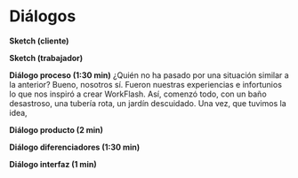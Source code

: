 
<h1>Diálogos</h1>

  **Sketch (cliente)** 

 
  **Sketch (trabajador)** 

 
  **Diálogo proceso (1:30 min)**
 ¿Quién no ha pasado por una situación similar a la anterior? Bueno, nosotros sí. Fueron nuestras experiencias e infortunios lo que nos inspiró a crear WorkFlash. Así, comenzó todo, con un baño desastroso, una tubería rota, un jardín descuidado. 
Una vez, que tuvimos la idea, 
 
 **Diálogo producto (2 min)** 

 
**Diálogo diferenciadores (1:30 min)** 

 
**Diálogo interfaz (1 min)**

 

<!--stackedit_data:
eyJoaXN0b3J5IjpbLTU2ODcyODU0NiwtODI5NzA2OTY4XX0=
-->